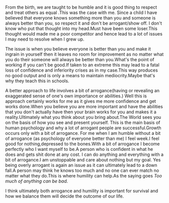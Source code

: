 From the birth, we are taught to be humble and it is good thing to respect and treat others as equal .This was the case with me.
Since a child I have believed that everyone knows something more than you and someone is always better than you, so respect it
and don't be arrogant/show off.
I don't know who put that thought into my head.Must have been some loser.This thought would made me a poor competitor and hence
lead to a lot of issues I may need to resolve when I grew up.

The issue is when you believe everyone is better than you and make it ingrain in yourself then it leaves no room for improvement as
no matter what you do their someone will always be better than you.What's the point of working if you can't be good.If taken to an 
extreme this may lead to a fatal loss of confidence and inferiority crises as in my case.This way produces no good output and is
only a means to maintain mediocrity.Maybe that's why they teach this in schools.

A better approach to life involves a bit of arrogance(having or revealing an exaggerated sense of one's own importance or abilities.)
Well this is approach certainly works for me as it gives me more confidence and get works done.When you believe you are more important
and have the abilities that you don't actually have then your brain works for you and makes it a reality.Ultimately what you think about 
you bring about.The World sees you on the basis of how you see and present yourself.
This is the main basis of human psychology and why a lot of arrogant people are successful.Growth occurs only with a 
bit of arrogance.
For me when I am humble without a bit of arrogance (as psychology of everyone better than me) I feel week.I feel good for nothing,depressed 
to the bones.With a bit of arrogance I become perfectly who I want myself to be.A person who is confident in what he does and gets shit done at any cost.
I can do anything and everything with a bit of arrogance.I am unstoppable and care about nothing but my goal.
Yes being overly arrogant is again an issue as it can ultimately lead to a down fall.A person may think he knows too much and no one can ever 
match no matter what they do.This is where humility can help.As the saying goes *Too much of anything can be bad*.

I think ultimately both arrogance and humility is important for survival and how we balance them will decide the outcome of our life.


